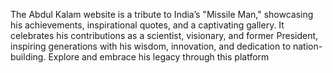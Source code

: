 The Abdul Kalam website is a tribute to India’s "Missile Man,"
showcasing his achievements, inspirational quotes, and a
captivating gallery. It celebrates his contributions as a scientist,
visionary, and former President, inspiring generations with his
wisdom, innovation, and dedication to nation-building. Explore
and embrace his legacy through this platform
